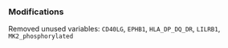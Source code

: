 ### Modifications

Removed unused variables: `CD40LG`, `EPHB1`, `HLA_DP_DQ_DR`, `LILRB1`, `MK2_phosphorylated`
